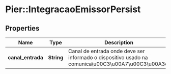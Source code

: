 # Pier::IntegracaoEmissorPersist

## Properties
Name | Type | Description | Notes
------------ | ------------- | ------------- | -------------
**canal_entrada** | **String** | Canal de entrada onde deve ser informado o dispositivo usado na comunica\u00C3\u00A7\u00C3\u00A3o. | [optional] 



